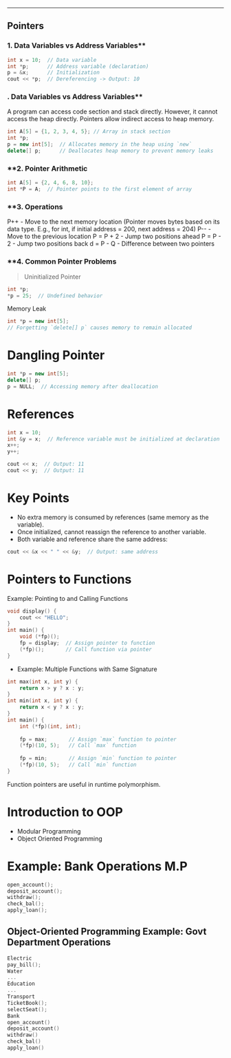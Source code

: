 
---

## **Pointers**

### 1. Data Variables vs Address Variables**
```cpp
int x = 10;  // Data variable
int *p;      // Address variable (declaration)
p = &x;      // Initialization
cout << *p;  // Dereferencing -> Output: 10
```
### . Data Variables vs Address Variables**
A program can access code section and stack directly.
However, it cannot access the heap directly.
Pointers allow indirect access to heap memory.

```cpp
int A[5] = {1, 2, 3, 4, 5}; // Array in stack section
int *p;
p = new int[5];  // Allocates memory in the heap using `new`
delete[] p;      // Deallocates heap memory to prevent memory leaks
```
### **2. Pointer Arithmetic
```cpp
int A[5] = {2, 4, 6, 8, 10};
int *P = A;  // Pointer points to the first element of array
```
### **3. Operations
P++ - Move to the next memory location
(Pointer moves bytes based on its data type. E.g., for int, if initial address = 200, next address = 204)
P-- - Move to the previous location
P = P + 2 - Jump two positions ahead
P = P - 2 - Jump two positions back
d = P - Q - Difference between two pointers
### **4. Common Pointer Problems
> Uninitialized Pointer
```cpp
int *p;
*p = 25;  // Undefined behavior
```
Memory Leak
```cpp
int *p = new int[5];
// Forgetting `delete[] p` causes memory to remain allocated
```
# Dangling Pointer
```cpp
int *p = new int[5];
delete[] p;
p = NULL;  // Accessing memory after deallocation
```
# References
```cpp
int x = 10;
int &y = x;  // Reference variable must be initialized at declaration
x++;
y++;

cout << x;  // Output: 11
cout << y;  // Output: 11
```
# Key Points
- No extra memory is consumed by references (same memory as the variable).
- Once initialized, cannot reassign the reference to another variable.
- Both variable and reference share the same address:
```cpp
cout << &x << " " << &y;  // Output: same address
```
# Pointers to Functions
Example: Pointing to and Calling Functions
```cpp
void display() {
    cout << "HELLO";
}
int main() {
    void (*fp)();
    fp = display;  // Assign pointer to function
    (*fp)();       // Call function via pointer
}
```
- Example: Multiple Functions with Same Signature
```cpp
int max(int x, int y) {
    return x > y ? x : y;
}
int min(int x, int y) {
    return x < y ? x : y;
}
int main() {
    int (*fp)(int, int);
    
    fp = max;       // Assign `max` function to pointer
    (*fp)(10, 5);   // Call `max` function
    
    fp = min;       // Assign `min` function to pointer
    (*fp)(10, 5);   // Call `min` function
}
```
Function pointers are useful in runtime polymorphism.

 # Introduction to OOP
- Modular Programming
- Object Oriented Programming
#  Example: Bank Operations M.P
```cpp
open_account();
deposit_account();
withdraw();
check_bal();
apply_loan();
```
Object-Oriented Programming
Example: Govt Department Operations
---
```cpp
Electric
pay_bill();
Water
...
Education
...
Transport
TicketBook();
selectSeat();
Bank
open_account()
deposit_account()
withdraw()
check_bal()
apply_loan()

```









   
